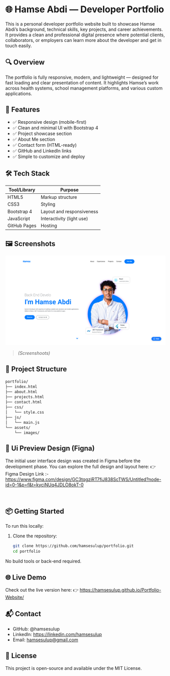 # 🌐 Hamse Abdi — Developer Portfolio

This is a personal developer portfolio website built to showcase Hamse Abdi’s background, technical skills, key projects, and career achievements. It provides a clean and professional digital presence where potential clients, collaborators, or employers can learn more about the developer and get in touch easily.

## 🔍 Overview

The portfolio is fully responsive, modern, and lightweight — designed for fast loading and clear presentation of content. It highlights Hamse’s work across health systems, school management platforms, and various custom applications.

## 🚀 Features

- ✅ Responsive design (mobile-first)
- ✅ Clean and minimal UI with Bootstrap 4
- ✅ Project showcase section
- ✅ About Me section
- ✅ Contact form (HTML-ready)
- ✅ GitHub and LinkedIn links
- ✅ Simple to customize and deploy

## 🛠 Tech Stack

| Tool/Library     | Purpose                    |
|------------------|-----------------------------|
| HTML5            | Markup structure             |
| CSS3             | Styling                      |
| Bootstrap 4      | Layout and responsiveness    |
| JavaScript       | Interactivity (light use)    |
| GitHub Pages     | Hosting                      |

## 🖼️ Screenshots

![Screenshot - Home](./img/home.png)

> _(Screenshoots)_

## 📂 Project Structure

```
portfolio/
├── index.html
├── about.html
├── projects.html
├── contact.html
├── css/
│   └── style.css
├── js/
│   └── main.js
└── assets/
    └── images/
```

## 🎨 Ui Preview Design (Figna)

The initial user interface design was created in Figma before the development phase. You can explore the full design and layout here:
👉 Figma Design Link :- https://www.figma.com/design/GC3tqgziRT7fiJ838ScTWS/Untitled?node-id=0-1&p=f&t=kyciNUq4JDLO8okT-0

<br>

## 📦 Getting Started

To run this locally:

1. Clone the repository:

   ```bash
   git clone https://github.com/hamsesulup/portfolio.git
   cd portfolio


No build tools or back-end required.

## 🌐 Live Demo

Check out the live version here:
👉 https://hamsesulup.github.io/Portfolio-Website/


## 📬 Contact

- GitHub: @hamsesulup
- LinkedIn: https://linkedin.com/hamsesulup
- Email: hamsesulup@gmail.com

## 📝 License
This project is open-source and available under the MIT License.
